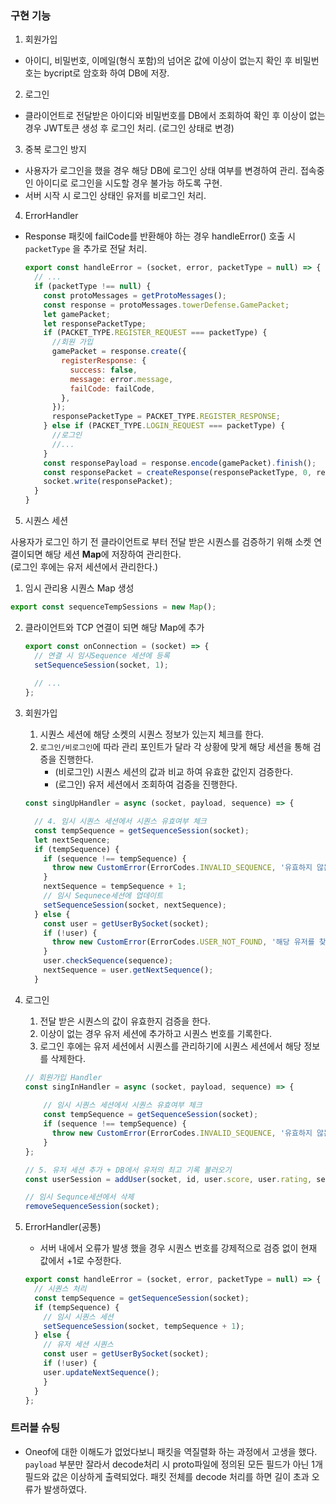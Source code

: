 ### 구현 기능

1. 회원가입
 - 아이디, 비밀번호, 이메일(형식 포함)의 넘어온 값에 이상이 없는지 확인 후 비밀번호는 bycript로 암호화 하여 DB에 저장.
2. 로그인
 - 클라이언트로 전달받은 아이디와 비밀번호를 DB에서 조회하여 확인 후 이상이 없는 경우 JWT토큰 생성 후 로그인 처리. (로그인 상태로 변경)
3. 중복 로그인 방지
 - 사용자가 로그인을 했을 경우 해당 DB에 로그인 상태 여부를 변경하여 관리. 접속중인 아이디로 로그인을 시도할 경우 불가능 하도록 구현.
 - 서버 시작 시 로그인 상태인 유저를 비로그인 처리. 
4. ErrorHandler
 - Response 패킷에 failCode를 반환해야 하는 경우 handleError() 호출 시 `packetType` 을 추가로 전달 처리.
    ````javascript
    export const handleError = (socket, error, packetType = null) => {
      // ...   
      if (packetType !== null) {
        const protoMessages = getProtoMessages();
        const response = protoMessages.towerDefense.GamePacket;
        let gamePacket;
        let responsePacketType;
        if (PACKET_TYPE.REGISTER_REQUEST === packetType) {
          //회원 가입
          gamePacket = response.create({
            registerResponse: {
              success: false,
              message: error.message,
              failCode: failCode,
            },
          });
          responsePacketType = PACKET_TYPE.REGISTER_RESPONSE;
        } else if (PACKET_TYPE.LOGIN_REQUEST === packetType) {
          //로그인
          //...
        }
        const responsePayload = response.encode(gamePacket).finish();
        const responsePacket = createResponse(responsePacketType, 0, responsePayload);
        socket.write(responsePacket);
      }
    }
    ````
5. 시퀀스 세션

사용자가 로그인 하기 전 클라이언트로 부터 전달 받은 시퀀스를 검증하기 위해 소켓 연결이되면 해당 세션 **Map**에 저장하여 관리한다.  
(로그인 후에는 유저 세션에서 관리한다.)

1. 임시 관리용 시퀀스 Map 생성
```javascript
export const sequenceTempSessions = new Map();
```

2. 클라이언트와 TCP 연결이 되면 해당 Map에 추가
    ```javascript
    export const onConnection = (socket) => {
      // 연결 시 임시Sequence 세션에 등록
      setSequenceSession(socket, 1);
      
      // ...
    };
    ```
3. 회원가입
   1. 시퀀스 세션에 해당 소켓의 시퀀스 정보가 있는지 체크를 한다.  
   2. `로그인/비로그인`에 따라 관리 포인트가 달라 각 상황에 맞게 해당 세션을 통해 검증을 진행한다. 
      - (비로그인) 시퀀스 세션의 값과 비교 하여 유효한 값인지 검증한다.
      - (로그인) 유저 세션에서 조회하여 검증을 진행한다. 

    ```javascript
    const singUpHandler = async (socket, payload, sequence) => {
    
      // 4. 임시 시퀀스 세션에서 시퀀스 유효여부 체크
      const tempSequence = getSequenceSession(socket);
      let nextSequence;
      if (tempSequence) {
        if (sequence !== tempSequence) {
          throw new CustomError(ErrorCodes.INVALID_SEQUENCE, '유효하지 않는 시퀀스 입니다.');
        }
        nextSequence = tempSequence + 1;
        // 임시 Sequnece세션에 업데이트
        setSequenceSession(socket, nextSequence);
      } else {
        const user = getUserBySocket(socket);
        if (!user) {
          throw new CustomError(ErrorCodes.USER_NOT_FOUND, '해당 유저를 찾을 수 없습니다.');
        }
        user.checkSequence(sequence);
        nextSequence = user.getNextSequence();
      }
    
    ```

4. 로그인
    1. 전달 받은 시퀀스의 값이 유효한지 검증을 한다.
    2. 이상이 없는 경우 유저 세션에 추가하고 시퀀스 번호를 기록한다.
    3. 로그인 후에는 유저 세션에서 시퀀스를 관리하기에 시퀀스 세션에서 해당 정보를 삭제한다.

    ```javascript
    // 회원가입 Handler
    const singInHandler = async (socket, payload, sequence) => {
      
        // 임시 시퀀스 세션에서 시퀀스 유효여부 체크
        const tempSequence = getSequenceSession(socket);
        if (sequence !== tempSequence) {
          throw new CustomError(ErrorCodes.INVALID_SEQUENCE, '유효하지 않는 시퀀스 입니다.');
        }
    };
   
    // 5. 유저 세션 추가 + DB에서 유저의 최고 기록 불러오기
    const userSession = addUser(socket, id, user.score, user.rating, sequence);

    // 임시 Sequnce세션에서 삭제
    removeSequenceSession(socket);
    ```
   
5. ErrorHandler(공통)
    - 서버 내에서 오류가 발생 했을 경우 시퀀스 번호를 강제적으로 검증 없이 현재 값에서 +1로 수정한다.

    ```javascript
    export const handleError = (socket, error, packetType = null) => {
      // 시퀀스 처리
      const tempSequence = getSequenceSession(socket);
      if (tempSequence) {
        // 임시 시퀀스 세션
        setSequenceSession(socket, tempSequence + 1);
      } else {
        // 유저 세션 시퀀스
        const user = getUserBySocket(socket);
        if (!user) {
        user.updateNextSequence();
        }
      }
    };
    ```

### 트러블 슈팅 
 - Oneof에 대한 이해도가 없었다보니 패킷을 역질렬화 하는 과정에서 고생을 했다. `payload` 부분만 잘라서 decode처리 시 proto파일에 정의된 모든 필드가 아닌 1개 필드와 값은 이상하게 출력되었다. 패킷 전체를 decode 처리를 하면 길이 초과 오류가 발생하였다.

